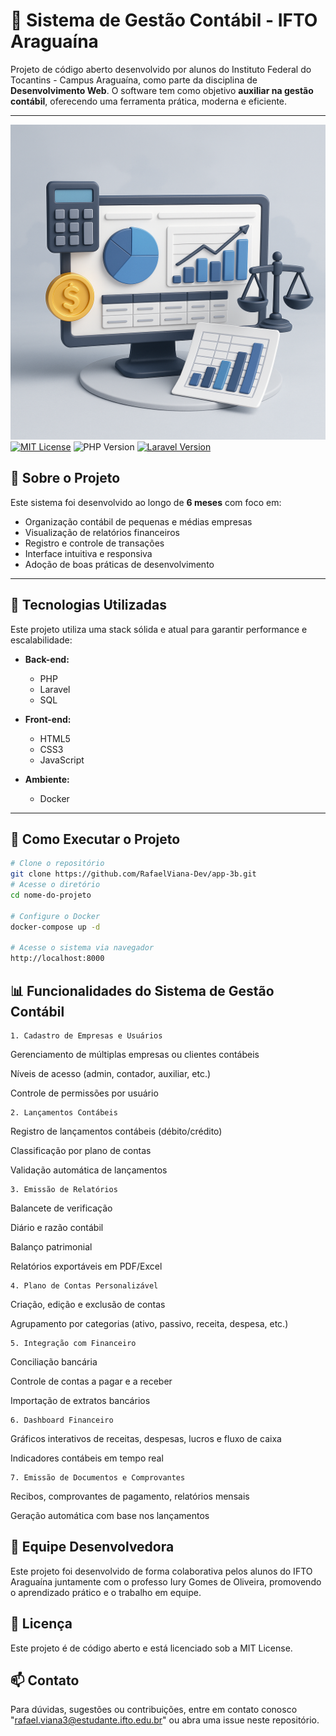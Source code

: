 
# 💼 Sistema de Gestão Contábil - IFTO Araguaína

Projeto de código aberto desenvolvido por alunos do Instituto Federal do Tocantins - Campus Araguaína, como parte da disciplina de **Desenvolvimento Web**. O software tem como objetivo **auxiliar na gestão contábil**, oferecendo uma ferramenta prática, moderna e eficiente.

---

![Imagem](imagem3D.png)
[![MIT License](https://img.shields.io/badge/License-MIT-green.svg)](https://choosealicense.com/licenses/mit/) ![PHP Version](https://img.shields.io/badge/PHP-8.4+-blue.svg) [![Laravel Version](https://img.shields.io/badge/Laravel-12.x-red.svg)](https://laravel.com/)

## 📘 Sobre o Projeto

Este sistema foi desenvolvido ao longo de **6 meses** com foco em:

- Organização contábil de pequenas e médias empresas
- Visualização de relatórios financeiros
- Registro e controle de transações
- Interface intuitiva e responsiva
- Adoção de boas práticas de desenvolvimento

---

## 🧠 Tecnologias Utilizadas

Este projeto utiliza uma stack sólida e atual para garantir performance e escalabilidade:

- **Back-end:**
  - PHP
  - Laravel
  - SQL

- **Front-end:**
  - HTML5
  - CSS3
  - JavaScript

- **Ambiente:**
  - Docker

---

## 🚀 Como Executar o Projeto

```bash
# Clone o repositório
git clone https://github.com/RafaelViana-Dev/app-3b.git
# Acesse o diretório
cd nome-do-projeto

# Configure o Docker
docker-compose up -d

# Acesse o sistema via navegador
http://localhost:8000
```
## 📊 Funcionalidades do Sistema de Gestão Contábil
    1. Cadastro de Empresas e Usuários
Gerenciamento de múltiplas empresas ou clientes contábeis

Níveis de acesso (admin, contador, auxiliar, etc.)

Controle de permissões por usuário

    2. Lançamentos Contábeis
Registro de lançamentos contábeis (débito/crédito)

Classificação por plano de contas

Validação automática de lançamentos

    3. Emissão de Relatórios
Balancete de verificação

Diário e razão contábil

Balanço patrimonial

Relatórios exportáveis em PDF/Excel

    4. Plano de Contas Personalizável
Criação, edição e exclusão de contas

Agrupamento por categorias (ativo, passivo, receita, despesa, etc.)

    5. Integração com Financeiro
Conciliação bancária

Controle de contas a pagar e a receber

Importação de extratos bancários

    6. Dashboard Financeiro
Gráficos interativos de receitas, despesas, lucros e fluxo de caixa

Indicadores contábeis em tempo real

    7. Emissão de Documentos e Comprovantes
Recibos, comprovantes de pagamento, relatórios mensais

Geração automática com base nos lançamentos


## 👥 Equipe Desenvolvedora
Este projeto foi desenvolvido de forma colaborativa pelos alunos do IFTO Araguaína juntamente com o professo Iury Gomes de Oliveira, promovendo o aprendizado prático e o trabalho em equipe.

## 📄 Licença
Este projeto é de código aberto e está licenciado sob a MIT License.

## 📫 Contato
Para dúvidas, sugestões ou contribuições, entre em contato conosco "rafael.viana3@estudante.ifto.edu.br" ou abra uma issue neste repositório.

